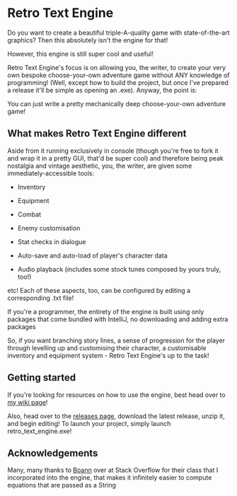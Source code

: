# Retro Text Engine

Do you want to create a beautiful triple-A-quality game with state-of-the-art graphics? Then this absolutely isn't the engine for that!

However, this engine is still super cool and useful!

Retro Text Engine's focus is on allowing you, the writer, to create your very own bespoke choose-your-own adventure game without ANY knowledge of programming! (Well, except how to build the project, but once I've prepared a release it'll be simple as opening an .exe). Anyway, the point is:

You can just write a pretty mechanically deep choose-your-own adventure game!

## What makes Retro Text Engine different

Aside from it running exclusively in console (though you're free to fork it and wrap it in a pretty GUI, that'd be super cool) and therefore being peak nostalgia and vintage aesthetic, you, the writer, are given some immediately-accessible tools:

* Inventory

* Equipment

* Combat

* Enemy customisation

* Stat checks in dialogue

* Auto-save and auto-load of player's character data

* Audio playback (includes some stock tunes composed by yours truly, too!)

etc! Each of these aspects, too, can be configured by editing a corresponding .txt file!

If you're a programmer, the entirety of the engine is built using only packages that come bundled with IntelliJ, no downloading and adding extra packages

So, if you want branching story lines, a sense of progression for the player through levelling up and customising their character, a customisable inventory and equipment system - Retro Text Engine's up to the task!


## Getting started

If you're looking for resources on how to use the engine, best head over to [my wiki page](https://github.com/quad-indent/retro-text-engine/wiki)!

Also, head over to the [releases page](https://github.com/quad-indent/retro-text-engine/releases), download the latest release, unzip it, and begin editing! To launch your project, simply launch retro_text_engine.exe!

## Acknowledgements

Many, many thanks to [Boann](https://stackoverflow.com/a/26227947) over at Stack Overflow for their class that I incorporated into the engine, that makes it infinitely easier to compute equations that are passed as a String
